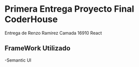 # Primera Entrega Proyecto Final CoderHouse

Entrega de Renzo Ramirez Camada 16910 React

## FrameWork Utilizado

-Semantic UI


